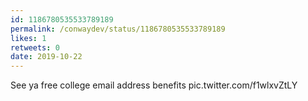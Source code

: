 ```yaml
---
id: 1186780535533789189
permalink: /conwaydev/status/1186780535533789189
likes: 1
retweets: 0
date: 2019-10-22
---
```


See ya free college email address benefits pic.twitter.com/f1wlxvZtLY
